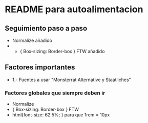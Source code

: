 # README para autoalimentacion

## Seguimiento paso a paso

- Normalize añadido
- * { Box-sizing: Border-box } FTW añadido

## Factores importantes

- 1.- Fuentes a usar "Monsterrat Alternative y Staatliches"

### Factores globales que siempre deben ir
- Normalize
- { Box-sizing: Border-box } FTW
- html{font-size: 62.5%; } para que 1rem = 10px
